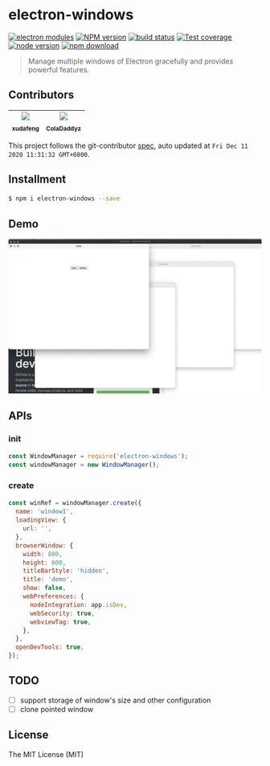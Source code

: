 # electron-windows

[![electron modules][electron-modules-image]][electron-modules-url]
[![NPM version][npm-image]][npm-url]
[![build status][travis-image]][travis-url]
[![Test coverage][coveralls-image]][coveralls-url]
[![node version][node-image]][node-url]
[![npm download][download-image]][download-url]

[electron-modules-image]: https://img.shields.io/badge/electron-modules-blue.svg
[electron-modules-url]: https://github.com/xudafeng/electron-modules
[npm-image]: https://img.shields.io/npm/v/electron-windows.svg
[npm-url]: https://npmjs.org/package/electron-windows
[travis-image]: https://api.travis-ci.com/xudafeng/electron-windows.svg?branch=master
[travis-url]: https://travis-ci.com/github/xudafeng/electron-windows
[coveralls-image]: https://img.shields.io/coveralls/xudafeng/electron-windows.svg
[coveralls-url]: https://coveralls.io/r/xudafeng/electron-windows?branch=master
[node-image]: https://img.shields.io/badge/node.js-%3E=_8-green.svg
[node-url]: http://nodejs.org/download/
[download-image]: https://img.shields.io/npm/dm/electron-windows.svg
[download-url]: https://npmjs.org/package/electron-windows

> Manage multiple windows of Electron gracefully and provides powerful features.

<!-- GITCONTRIBUTOR_START -->

## Contributors

|[<img src="https://avatars1.githubusercontent.com/u/1011681?v=4" width="100px;"/><br/><sub><b>xudafeng</b></sub>](https://github.com/xudafeng)<br/>|[<img src="https://avatars3.githubusercontent.com/u/12660278?v=4" width="100px;"/><br/><sub><b>ColaDaddyz</b></sub>](https://github.com/ColaDaddyz)<br/>|
| :---: | :---: |


This project follows the git-contributor [spec](https://github.com/xudafeng/git-contributor), auto updated at `Fri Dec 11 2020 11:31:32 GMT+0800`.

<!-- GITCONTRIBUTOR_END -->

## Installment

```bash
$ npm i electron-windows --save
```

## Demo

![](./sceenshot.png)

## APIs

### init

```javascript
const WindowManager = require('electron-windows');
const windowManager = new WindowManager();
```

### create

```javascript
const winRef = windowManager.create({
  name: 'window1',
  loadingView: {
    url: '',
  },
  browserWindow: {
    width: 800,
    height: 600,
    titleBarStyle: 'hidden',
    title: 'demo',
    show: false,
    webPreferences: {
      nodeIntegration: app.isDev,
      webSecurity: true,
      webviewTag: true,
    },
  },
  openDevTools: true,
});
```

## TODO

- [ ] support storage of window's size and other configuration
- [ ] clone pointed window

## License

The MIT License (MIT)
